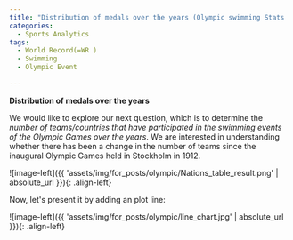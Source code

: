 ```yaml
---
title: "Distribution of medals over the years (Olympic swimming Stats : Part 2)"
categories:
  - Sports Analytics
tags:
  - World Record(=WR )
  - Swimming 
  - Olympic Event
  
---
```



**Distribution of medals over the years**

We would like to explore our next question, which is to determine the *number of teams/countries that have participated in the swimming events of the Olympic Games over the years*. We are interested in understanding whether there has been a change in the number of teams since the inaugural Olympic Games held in Stockholm in 1912.


<script src="https://gist.github.com/AnalyticsForPleasure/89c4cfa1ce312e06a79f2c5f59124d0c.js"></script>

![image-left]({{ 'assets/img/for_posts/olympic/Nations_table_result.png' | absolute_url }}){: .align-left} 


Now, let's present it by adding an plot line:

![image-left]({{ 'assets/img/for_posts/olympic/line_chart.jpg' | absolute_url }}){: .align-left} 

